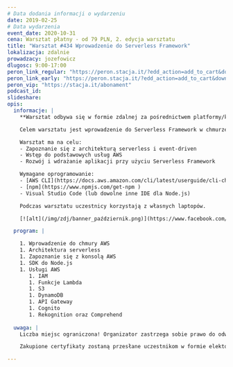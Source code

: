```yaml
---
# Data dodania informacji o wydarzeniu
date: 2019-02-25
# Data wydarzenia
event_date: 2020-10-31
cena: Warsztat płatny - od 79 PLN, 2. edycja warsztatu
title: "Warsztat #434 Wprowadzenie do Serverless Framework"
lokalizacja: zdalnie
prowadzacy: jozefowicz
dlugosc: 9:00-17:00
peron_link_regular: "https://peron.stacja.it/?edd_action=add_to_cart&download_id=3147&edd_options[price_id]=1"
peron_link_early: "https://peron.stacja.it/?edd_action=add_to_cart&download_id=3147&edd_options[price_id]=2"
peron_vip: "https://stacja.it/abonament"
podcast_id:
slideshare:
opis:
  informacje: |
    **Warsztat odbywa się w formie zdalnej za pośrednictwem platformy/komunikatora online, z wykorzystaniem dźwięku, obrazu z kamery, udostępniania ekranu komputera prowadzącego i uczestników.** 

    Celem warsztatu jest wprowadzenie do Serverless Framework w chmurze AWS. Będziemy rozwijać backend w architekturze serverless dla prostej aplikacji do zarządzania notatkami i załącznikami. Zostaną omówione podstawowe usługi AWS wraz z ich najważniejszymi funkcjami oraz możliwymi integracjami. 

    Warsztat ma na celu:
    - Zapoznanie się z architekturą serverless i event-driven
    - Wstęp do podstawowych usług AWS
    - Rozwój i wdrażanie aplikacji przy użyciu Serverless Framework

    Wymagane oprogramowanie:
    - [AWS CLI](https://docs.aws.amazon.com/cli/latest/userguide/cli-chap-install.html) - skonfigurujemy podczas warsztatu
    - [npm](https://www.npmjs.com/get-npm )
    - Visual Studio Code (lub dowolne inne IDE dla Node.js)

    Podczas warsztatu uczestnicy korzystają z własnych laptopów. 

    [![alt](/img/zdj/banner_październik.png)](https://www.facebook.com/StacjaIT)

  program: |

    1. Wprowadzenie do chmury AWS
    1. Architektura serverless
    1. Zapoznanie się z konsolą AWS
    1. SDK do Node.js
    1. Usługi AWS
       1. IAM
       1. Funkcje Lambda
       1. S3
       1. DynamoDB
       1. API Gateway
       1. Cognito
       1. Rekognition oraz Comprehend
  
  uwaga: |
    Liczba miejsc ograniczona! Organizator zastrzega sobie prawo do odwołania wydarzenia w przypadku niezgłoszenia się minimalnej liczby uczestników.

    Zakupione certyfikaty zostaną przesłane uczestnikom w formie elektoronicznej po warsztacie. Jeśli chcesz otrzymać zakupiony certyfikat w formie papierowej, zgłoś to mailowo na adres kontakt@stacja.it.

---
```

